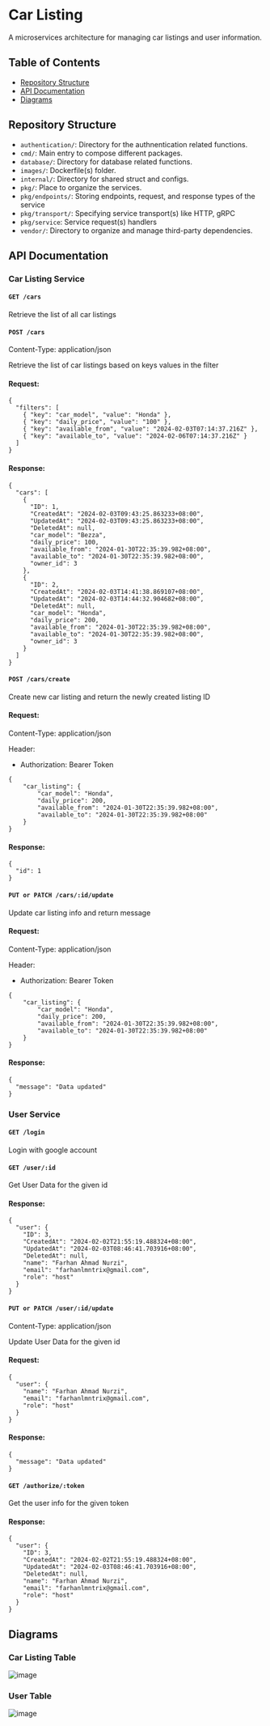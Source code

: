 # Car Listing

A microservices architecture for managing car listings and user information.

## Table of Contents

- [Repository Structure](#repository-structure)
- [API Documentation](#api-documentation)
- [Diagrams](#diagrams)

## Repository Structure

- `authentication/`: Directory for the authnentication related functions.
- `cmd/`: Main entry to compose different packages.
- `database/`: Directory for database related functions.
- `images/`: Dockerfile(s) folder.
- `internal/`: Directory for shared struct and configs.
- `pkg/`: Place to organize the services.
- `pkg/endpoints/`: Storing endpoints, request, and response types of the service
- `pkg/transport/`: Specifying service transport(s) like HTTP, gRPC
- `pkg/service`: Service request(s) handlers
- `vendor/`:  Directory to organize and manage third-party dependencies.

## API Documentation

### Car Listing Service

#### `GET /cars`

Retrieve the list of all car listings

#### `POST /cars`
Content-Type: application/json

Retrieve the list of car listings based on keys values in the filter

#### Request: 
```
{
  "filters": [
    { "key": "car_model", "value": "Honda" },
    { "key": "daily_price", "value": "100" },
    { "key": "available_from", "value": "2024-02-03T07:14:37.216Z" },
    { "key": "available_to", "value": "2024-02-06T07:14:37.216Z" }
  ]
}
```

#### Response:
```
{
  "cars": [
    {
      "ID": 1,
      "CreatedAt": "2024-02-03T09:43:25.863233+08:00",
      "UpdatedAt": "2024-02-03T09:43:25.863233+08:00",
      "DeletedAt": null,
      "car_model": "Bezza",
      "daily_price": 100,
      "available_from": "2024-01-30T22:35:39.982+08:00",
      "available_to": "2024-01-30T22:35:39.982+08:00",
      "owner_id": 3
    },
    {
      "ID": 2,
      "CreatedAt": "2024-02-03T14:41:38.869107+08:00",
      "UpdatedAt": "2024-02-03T14:44:32.904682+08:00",
      "DeletedAt": null,
      "car_model": "Honda",
      "daily_price": 200,
      "available_from": "2024-01-30T22:35:39.982+08:00",
      "available_to": "2024-01-30T22:35:39.982+08:00",
      "owner_id": 3
    }
  ]
}
```

#### `POST /cars/create`

Create new car listing and return the newly created listing ID

#### Request:
Content-Type: application/json

Header:
- Authorization: Bearer Token

```
{
    "car_listing": {
        "car_model": "Honda",
        "daily_price": 200,
        "available_from": "2024-01-30T22:35:39.982+08:00",
        "available_to": "2024-01-30T22:35:39.982+08:00"
    }
}
```

#### Response:
```
{
  "id": 1
}
```

#### `PUT or PATCH /cars/:id/update`

Update car listing info and return message

#### Request:
Content-Type: application/json

Header:
- Authorization: Bearer Token

```
{
    "car_listing": {
        "car_model": "Honda",
        "daily_price": 200,
        "available_from": "2024-01-30T22:35:39.982+08:00",
        "available_to": "2024-01-30T22:35:39.982+08:00"
    }
}
```

#### Response:
```
{
  "message": "Data updated"
}
```

### User Service

#### `GET /login`

Login with google account


#### `GET /user/:id`

Get User Data for the given id

#### Response:
```
{
  "user": {
    "ID": 3,
    "CreatedAt": "2024-02-02T21:55:19.488324+08:00",
    "UpdatedAt": "2024-02-03T08:46:41.703916+08:00",
    "DeletedAt": null,
    "name": "Farhan Ahmad Nurzi",
    "email": "farhanlmntrix@gmail.com",
    "role": "host"
  }
}
```

#### `PUT or PATCH /user/:id/update`
Content-Type: application/json

Update User Data for the given id

#### Request:
```
{
  "user": {
    "name": "Farhan Ahmad Nurzi",
    "email": "farhanlmntrix@gmail.com",
    "role": "host"
  }
}
```

#### Response:
```
{
  "message": "Data updated"
}
```

#### `GET /authorize/:token`

Get the user info for the given token

#### Response:
```
{
  "user": {
    "ID": 3,
    "CreatedAt": "2024-02-02T21:55:19.488324+08:00",
    "UpdatedAt": "2024-02-03T08:46:41.703916+08:00",
    "DeletedAt": null,
    "name": "Farhan Ahmad Nurzi",
    "email": "farhanlmntrix@gmail.com",
    "role": "host"
  }
}
```

## Diagrams

### Car Listing Table
![image](https://github.com/Farhan-slurrp/go-car/assets/58872254/42175c1b-8bbe-4600-ab53-8d51a18ca70e)

### User Table
![image](https://github.com/Farhan-slurrp/go-car/assets/58872254/2223b19f-bfbc-47c2-ad81-31996b8c6422)
